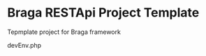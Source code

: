 # Braga RESTApi Project Template
Tepmplate project for Braga framework

devEnv.php
<?php
if(getenv("DBCONNECTIONSTRING") === false)
{
	putenv("DBCONNECTIONSTRING=mysql:host=localhost");
}
if(getenv("DBSCHEMA") === false)
{
	putenv("DBSCHEMA=schema");
}
if(getenv("DBUSER") === false)
{
	putenv("DBUSER=root");
}
if(getenv("DBPASS") === false)
{
	putenv("DBPASS=root");
}
if(getenv("LOG4PHPCONFIGFILE") === false)
{
	putenv("LOG4PHPCONFIGFILE=o:\\wwwroot\\Arve\\loggerConfig.xml");
}
if(getenv("ISSUERREALMS") === false)
{
	putenv("ISSUERREALMS=https://auth.rubycon.info/auth/realms/interior");
}
if(getenv("VERSION") === false)
{
	putenv("VERSION=1.0.0");
}

